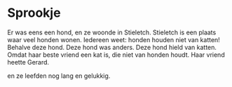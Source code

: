 # Sprookje

Er was eens een hond, en ze woonde in Stieletch.
Stieletch is een plaats waar veel honden wonen.
Iedereen weet: honden houden niet van katten!
Behalve deze hond.
Deze hond was anders.
Deze hond hield van katten.
Omdat haar beste vriend een kat is, die niet van honden houdt. 
Haar vriend heette Gerard.

en ze leefden nog lang en gelukkig.
